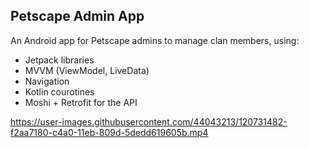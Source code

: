 ## Petscape Admin App  
An Android app for Petscape admins to manage clan members, using:
* Jetpack libraries
* MVVM (ViewModel, LiveData)
* Navigation
* Kotlin courotines
* Moshi + Retrofit for the API

https://user-images.githubusercontent.com/44043213/120731482-f2aa7180-c4a0-11eb-809d-5dedd619605b.mp4

